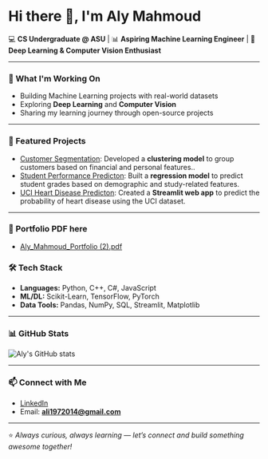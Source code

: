# Hi there 👋, I'm Aly Mahmoud  

💻 **CS Undergraduate @ ASU** | 📊 **Aspiring Machine Learning Engineer** | 🤖 **Deep Learning & Computer Vision Enthusiast**

---

### 🔭 What I'm Working On
- Building Machine Learning projects with real-world datasets  
- Exploring **Deep Learning** and **Computer Vision**  
- Sharing my learning journey through open-source projects  

---

### 🚀 Featured Projects
- [Customer Segmentation](https://github.com/AlyModrik41/Customer-Segmentation): Developed a **clustering model** to group customers based on financial and personal features..
- [Student Performance Predicton](https://github.com/AlyModrik41/Student-Performance-Predictor): Built a **regression model** to predict student grades based on demographic and study-related features.  
- [UCI Heart Disease Predicton](https://github.com/AlyModrik41/UCI-Disease): Created a **Streamlit web app** to predict the probability of heart disease using the UCI dataset.

---
### 📄 Portfolio PDF here
- [Aly_Mahmoud_Portfolio (2).pdf](https://github.com/user-attachments/files/22177432/Aly_Mahmoud_Portfolio.2.pdf)


### 🛠️ Tech Stack
- **Languages:** Python, C++, C#, JavaScript  
- **ML/DL:** Scikit-Learn, TensorFlow, PyTorch  
- **Data Tools:** Pandas, NumPy, SQL, Streamlit, Matplotlib   

---

### 📊 GitHub Stats
![Aly's GitHub stats](https://github-readme-stats.vercel.app/api?username=AlyModrik41&show_icons=true&theme=tokyonight)

---

### 📫 Connect with Me
- [LinkedIn](https://www.linkedin.com/in/alyymahmoud/)  
- Email: **ali1972014@gmail.com**  

---
⭐️ *Always curious, always learning — let’s connect and build something awesome together!*
